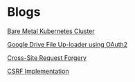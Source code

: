 # Blogs

[Bare Metal Kubernetes Cluster](blogs/bare-metal-kubernetes-cluster/Readme.md)

[Google Drive File Up-loader using OAuth2](blogs/google-drive-file-uploader-using-oauth2/Readme.md)

[Cross-Site Request Forgery](blogs/cross-site-request-forgery/Readme.md)

[CSRF Implementation](blogs/csrf-implementation/Readme.md)